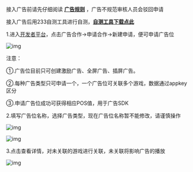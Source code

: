 接入广告前请先仔细阅读 **[广告规则](../广告游戏流程/广告规则.md)** ，广告不规范审核人员会驳回申请

接入广告后用233自测工具进行自测，**[自测工具下载点此](https://dev.233leyuan.com/#/ad_process)**

1.进入[开发者平台](https://dev.233leyuan.com/#/login)，点击广告合作->申请合作->新建申请，便可申请广告位

![img](https://arkimg.ark.online/(null)-20240520174031752.png)

注意：

①.广告位目前只可创建激励广告、全屏广告、插屏广告。

②.每种广告类型只可申请一个，一个广告位可关联多个游戏，数据通过appkey区分

③.申请广告位成功可获得相应POS值，用于广告SDK

2.填写广告位名称，选择广告类型，现在广告位名称暂不能修改，请谨慎操作

![img](https://arkimg.ark.online/(null)-20240520174032030.png)

![img](https://arkimg.ark.online/(null)-20240520174032668.png)

3.点击查看详情，对未关联的游戏进行关联，未关联将影响广告的播放

![img](https://cdn.233xyx.com/athena/online/17503a48de89471db912fdcc8ab4a3c4_242831605.webp)
